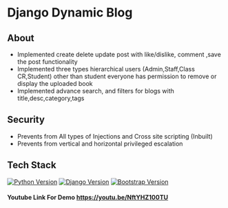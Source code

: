 # Django Dynamic Blog
<!-- ## Website Live At 
https://curiosityishere.pythonanywhere.com -->

## About
* Implemented create delete update post with like/dislike, comment
,save the post functionality
* Implemented three types hierarchical users (Admin,Staff,Class CR,Student) other than student everyone has permission to remove or display the uploaded book 
* Implemented advance search, and filters for blogs with title,desc,category,tags

## Security
* Prevents from All types of Injections and Cross site scripting (Inbuilt)
* Prevents from vertical and horizontal privileged escalation

## Tech Stack
[![Python Version](https://img.shields.io/badge/python-3.8-brightgreen.svg)](https://python.org)
[![Django Version](https://img.shields.io/badge/django-3.2-brightgreen.svg)](https://djangoproject.com)
[![Bootstrap Version](https://img.shields.io/badge/bootstrap-4.5-5555ff)](http://getbootstrap.com)





#### Youtube Link For Demo https://youtu.be/NftYHZ100TU


